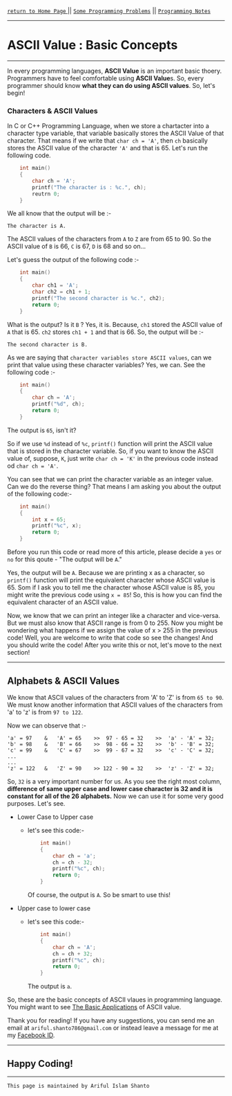 [ `return to Home Page` ](https://shanto-swe029.github.io) || [`Some Programming Problems`](https://shanto-swe029.github.io/programmingproblems) || [`Programming Notes`](https://shanto-swe029.github.io/programmingnotes)

***

# ASCII Value : Basic Concepts

***

In every programming languages, **ASCII Value** is an important basic thoery. Programmers have to feel comfortable using **ASCII Value**s. So, every programmer should know **what they can do using ASCII values**. So, let's begin!

### Characters & ASCII Values

In C or C++ Programming Language, when we store a chartacter into a character type variable, that variable basically stores the ASCII Value of that character. That means if we write that `char ch = 'A'`, then `ch` basically stores the ASCII value of the character `'A'` and that is 65. Let's run the following code.

```c
	int main()
	{
		char ch = 'A';
		printf("The character is : %c.", ch);
		reutrn 0;
	}
```

We all know that the output will be :-

	The character is A.

The ASCII values of the characters from `A` to `Z` are from 65 to 90. So the ASCII value of `B` is 66, `C` is 67, `D` is 68 and so on...

Let's guess the output of the following code :-

```c
	int main()
	{
		char ch1 = 'A';
		char ch2 = ch1 + 1;
		printf("The second character is %c.", ch2);
		return 0;
	}
```

What is the output? Is it `B` ? Yes, it is. Because, `ch1` stored the ASCII value of `A` that is 65. `ch2` stores `ch1 + 1` and that is 66. So, the output will be :-

	The second character is B.

As we are saying that `character variables store ASCII values`, can we print that value using these character variables? Yes, we can. See the following code :-

```c
	int main()
	{
		char ch = 'A';
		printf("%d", ch);
		return 0;
	}
```

The output is `65`, isn't it? 

So if we use `%d` instead of `%c`, `printf()` function will print the ASCII value that is stored in the character variable. So, if you want to know the ASCII value of, suppose, `K`, just write `char ch = 'K'` in the previous code instead od `char ch = 'A'`. 

You can see that we can print the character variable as an integer value. Can we do the reverse thing? That means I am asking you about the output of the following code:-

```c
	int main()
	{
		int x = 65;
		printf("%c", x);
		return 0;
	}
```

Before you run this code or read more of this article, please decide a `yes` or `no` for this qoute - "The output will be `A`."

Yes, the output will be `A`. Because we are printing x as a character, so `printf()` function will print the equivalent character whose ASCII value is 65. Som if I ask you to tell me the character whose ASCII value is 85, you might write the previous code using `x = 85`! So, this is how you can find the equivalent character of an ASCII value.

Now, we know that we can print an integer like a character and vice-versa. But we must also know that ASCII range is from 0 to 255. Now you might be wondering what happens if we assign the value of x > 255 in the previous code! Well, you are welcome to write that code so see the changes! And you should write the code! After you write this or not, let's move to the next section!

***

## Alphabets & ASCII Values

We know that ASCII values of the characters from 'A' to 'Z' is from `65 to 90`. We must know another information that ASCII values of the characters from 'a' to 'z' is from `97 to 122`.

Now we can observe that :-

	'a' = 97	&	'A' = 65	>>	97 - 65 = 32	>>	'a' - 'A' = 32;
	'b' = 98	&	'B' = 66	>>	98 - 66 = 32	>>	'b' - 'B' = 32;
	'c' = 99	&	'C' = 67	>>	99 - 67 = 32	>>	'c' - 'C' = 32;
	...
	...
	'z' = 122	&	'Z' = 90	>> 122 - 90 = 32	>>	'z' - 'Z' = 32;

So, `32` is a very important number for us. As you see the right most column, **difference of same upper case and lower case character is 32 and it is constant for all of the 26 alphabets.** Now we can use it for some very good purposes. Let's see.

- Lower Case to Upper case
	- let's see this code:-
		```c
			int main()
			{
				char ch = 'a';
				ch = ch - 32;
				printf("%c", ch);
				return 0;
			}
		```
		
		Of course, the output is `A`. So be smart to use this!
- Upper case to lower case
	- let's see this code:-
		```c
			int main()
			{
				char ch = 'A';
				ch = ch + 32;
				printf("%c", ch);
				return 0;
			}
		```
		
		The output is `a`.

So, these are the basic concepts of ASCII vlaues in programming language. You might want to see [The Basic Applications](https://shanto-swe029.github.io/programmingnotes/ASCII-value/basic-applications) of ASCII value.

Thank you for reading! If you have any suggestions, you can send me an email at `ariful.shanto786@gmail.com` or instead leave a message for me at my [Facebook ID](https://facebook.com/shanto3585).

***

## Happy Coding!

***

`This page is maintained by Ariful Islam Shanto`
